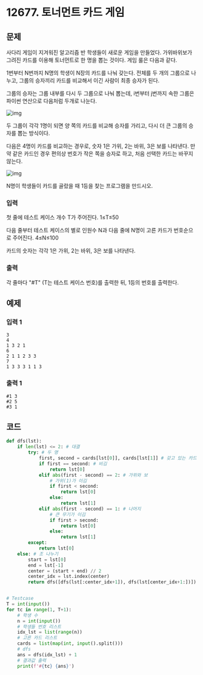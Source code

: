 # 12677. 토너먼트 카드 게임

## 문제

사다리 게임이 지겨워진 알고리즘 반 학생들이 새로운 게임을 만들었다. 가위바위보가 그려진 카드를 이용해 토너먼트로 한 명을 뽑는 것이다. 게임 룰은 다음과 같다.


1번부터 N번까지 N명의 학생이 N장의 카드를 나눠 갖는다. 전체를 두 개의 그룹으로 나누고, 그룹의 승자끼리 카드를 비교해서 이긴 사람이 최종 승자가 된다.

그룹의 승자는 그룹 내부를 다시 두 그룹으로 나눠 뽑는데, i번부터 j번까지 속한 그룹은 파이썬 연산으로 다음처럼 두개로 나눈다.

 

![img](https://swexpertacademy.com/main/common/fileDownload.do?downloadType=CKEditorImages&fileId=AXt2JSAKfCIDFARW)


두 그룹이 각각 1명이 되면 양 쪽의 카드를 비교해 승자를 가리고, 다시 더 큰 그룹의 승자를 뽑는 방식이다.

다음은 4명이 카드를 비교하는 경우로, 숫자 1은 가위, 2는 바위, 3은 보를 나타낸다. 만약 같은 카드인 경우 편의상 번호가 작은 쪽을 승자로 하고, 처음 선택한 카드는 바꾸지 않는다.


![img](https://swexpertacademy.com/main/common/fileDownload.do?downloadType=CKEditorImages&fileId=AXt2JWYKfCkDFARW)


N명이 학생들이 카드를 골랐을 때 1등을 찾는 프로그램을 만드시오.



### 입력

첫 줄에 테스트 케이스 개수 T가 주어진다. 1≤T≤50


다음 줄부터 테스트 케이스의 별로 인원수 N과 다음 줄에 N명이 고른 카드가 번호순으로 주어진다. 4≤N≤100

카드의 숫자는 각각 1은 가위, 2는 바위, 3은 보를 나타낸다.

### 출력

각 줄마다 "#T" (T는 테스트 케이스 번호)를 출력한 뒤, 1등의 번호를 출력한다.





## 예제

### 입력 1

```
3
4
1 3 2 1
6
2 1 1 2 3 3
7
1 3 3 3 1 1 3
```

### 출력 1

```
#1 3
#2 5
#3 1
```





## 코드

```python
def dfs(lst):
    if len(lst) <= 2: # 대결
        try: # 두 명
            first, second = cards[lst[0]], cards[lst[1]] # 갖고 있는 카드
            if first == second: # 비김
                return lst[0]
            elif abs(first - second) == 2: # 가위와 보
                # 가위(1)가 이김
                if first < second:
                    return lst[0]
                else:
                    return lst[1]
            elif abs(first - second) == 1: # 나머지
                # 큰 무기가 이김
                if first > second:
                    return lst[0]
                else:
                    return lst[1]
        except:
            return lst[0]
    else: # 조 나누기
        start = lst[0]
        end = lst[-1]
        center = (start + end) // 2
        center_idx = lst.index(center)
        return dfs([dfs(lst[:center_idx+1]), dfs(lst[center_idx+1:])])


# Testcase
T = int(input())
for tc in range(1, T+1):
    # 학생 수
    n = int(input())
    # 학생들 번호 리스트
    idx_lst = list(range(n))
    # 고른 카드 리스트
    cards = list(map(int, input().split()))
    # dfs
    ans = dfs(idx_lst) + 1
    # 결과값 출력
    print(f'#{tc} {ans}')
```



